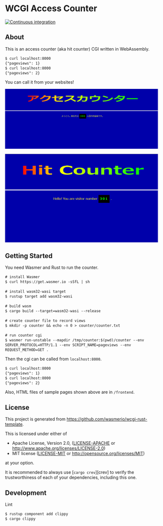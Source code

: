 # WCGI Access Counter

[![Continuous integration](https://github.com/wasmerio/wcgi-rust-template/workflows/Continuous%20Integration/badge.svg?branch=main)](https://github.com/wasmerio/wcgi-rust-template/actions)

## About

This is an access counter (aka hit counter) CGI written in WebAssembly.

```console
$ curl localhost:8000
{"pageviews": 1}
$ curl localhost:8000
{"pageviews": 2}
```

You can call it from your websites!

![website screenshot](images/pages_jp.png)

![website screenshot](images/pages_en.png)

## Getting Started

You need Wasmer and Rust to run the counter.

```console
# install Wasmer
$ curl https://get.wasmer.io -sSfL | sh

# install wasm32-wasi target
$ rustup target add wasm32-wasi

# build wasm
$ cargo build --target=wasm32-wasi --release

# create counter file to record views
$ mkdir -p counter && echo -n 0 > counter/counter.txt

# run counter cgi
$ wasmer run-unstable --mapdir /tmp/counter:$(pwd)/counter --env SERVER_PROTOCOL=HTTP/1.1 --env SCRIPT_NAME=pageviews --env REQUEST_METHOD=GET .
```

Then the cgi can be called from `localhost:8000`.

```console
$ curl localhost:8000
{"pageviews": 1}
$ curl localhost:8000
{"pageviews": 2}
```

Also, HTML files of sample pages shown above are in `/frontend`.

## License

This project is generated from https://github.com/wasmerio/wcgi-rust-template.

This is licensed under either of

- Apache License, Version 2.0, ([LICENSE-APACHE](./LICENSE-APACHE.md) or
  <http://www.apache.org/licenses/LICENSE-2.0>)
- MIT license ([LICENSE-MIT](./LICENSE-MIT.md) or
   <http://opensource.org/licenses/MIT>)

at your option.

It is recommended to always use [`cargo crev`][crev] to verify the
trustworthiness of each of your dependencies, including this one.

## Development

Lint

```console
$ rustup component add clippy
$ cargo clippy
```
